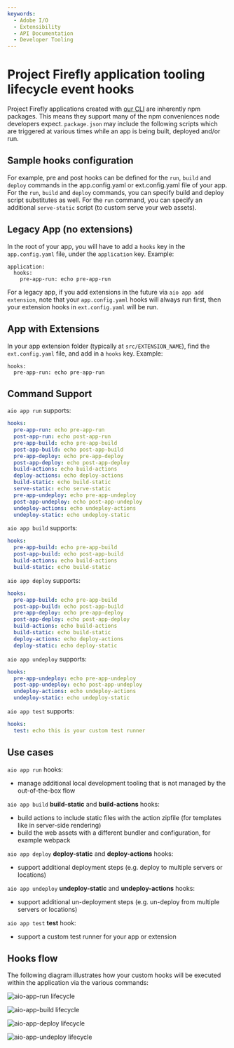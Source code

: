 ```yaml
---
keywords:
  - Adobe I/O
  - Extensibility
  - API Documentation
  - Developer Tooling
---
```



# Project Firefly application tooling lifecycle event hooks

Project Firefly applications created with [our CLI](https://github.com/adobe/aio-cli) are inherently npm packages.
This means they support many of the npm conveniences node developers expect. `package.json` may include the following scripts which are triggered at various times while an app is being built, deployed and/or run.

## Sample hooks configuration

For example, pre and post hooks can be defined for the `run`, `build` and `deploy` commands in the app.config.yaml or ext.config.yaml file of your app. For the `run`, `build` and `deploy` commands, you can specify build and deploy script substitutes as well. For the `run` command, you can specify an additional `serve-static` script (to custom serve your web assets).

## Legacy App (no extensions)

In the root of your app, you will have to add a `hooks` key in the `app.config.yaml` file, under the `application` key. Example:
```
application:
  hooks:
    pre-app-run: echo pre-app-run
```

For a legacy app, if you add extensions in the future via `aio app add extension`, note that your `app.config.yaml` hooks will always run first, then your extension hooks in `ext.config.yaml` will be run.

## App with Extensions

In your app extension folder (typically at `src/EXTENSION_NAME`), find the `ext.config.yaml` file, and add in a `hooks` key. Example:
```
hooks:
  pre-app-run: echo pre-app-run
```

## Command Support

`aio app run` supports:
```yaml
hooks:
  pre-app-run: echo pre-app-run
  post-app-run: echo post-app-run
  pre-app-build: echo pre-app-build
  post-app-build: echo post-app-build
  pre-app-deploy: echo pre-app-deploy
  post-app-deploy: echo post-app-deploy
  build-actions: echo build-actions
  deploy-actions: echo deploy-actions
  build-static: echo build-static
  serve-static: echo serve-static
  pre-app-undeploy: echo pre-app-undeploy
  post-app-undeploy: echo post-app-undeploy
  undeploy-actions: echo undeploy-actions
  undeploy-static: echo undeploy-static
```

`aio app build` supports:
```yaml
hooks:
  pre-app-build: echo pre-app-build
  post-app-build: echo post-app-build
  build-actions: echo build-actions
  build-static: echo build-static
 ```

`aio app deploy` supports:
```yaml
hooks:
  pre-app-build: echo pre-app-build
  post-app-build: echo post-app-build
  pre-app-deploy: echo pre-app-deploy
  post-app-deploy: echo post-app-deploy
  build-actions: echo build-actions
  build-static: echo build-static
  deploy-actions: echo deploy-actions
  deploy-static: echo deploy-static
```

`aio app undeploy` supports:
```yaml
hooks:
  pre-app-undeploy: echo pre-app-undeploy
  post-app-undeploy: echo post-app-undeploy
  undeploy-actions: echo undeploy-actions
  undeploy-static: echo undeploy-static
```

`aio app test` supports:
```yaml
hooks:
  test: echo this is your custom test runner
```

## Use cases

`aio app run` hooks:
- manage additional local development tooling that is not managed by the out-of-the-box flow

`aio app build` **build-static** and **build-actions** hooks:
- build actions to include static files with the action zipfile (for templates like in server-side rendering)
- build the web assets with a different bundler and configuration, for example webpack

`aio app deploy` **deploy-static** and **deploy-actions** hooks:
- support additional deployment steps (e.g. deploy to multiple servers or locations)

`aio app undeploy` **undeploy-static** and **undeploy-actions** hooks:
- support additional un-deployment steps (e.g. un-deploy from multiple servers or locations)

`aio app test` **test** hook:
- support a custom test runner for your app or extension


## Hooks flow

The following diagram illustrates how your custom hooks will be executed within the application via the various commands:

![aio-app-run lifecycle](../images/aio-app-run.png)

![aio-app-build lifecycle](../images/aio-app-build.png)

![aio-app-deploy lifecycle](../images/aio-app-deploy.png)

![aio-app-undeploy lifecycle](../images/aio-app-undeploy.png)

